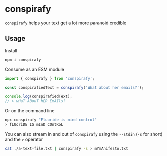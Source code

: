 # conspirafy

`conspirafy` helps your text get a lot more ~~paranoid~~ credible

## Usage

Install

```sh
npm i conspirafy
```

Consume as an ESM module

```typescript
import { conspirafy } from 'conspirafy';

const conspirafiedText = conspirafy('What about her emails?');

console.log(conspirafiedText);
// > wHaT ABouT hER EmAIls?
```

Or on the command line

```sh
npx conspirafy "Fluoride is mind control"
> fLUoriDE IS mInD COntRoL
```

You can also stream in and out of `conspirafy` using the `--stdin` (`-s` for short) and the `>` operator

```sh
cat ./a-text-file.txt | conspirafy -s > mYmAnifesto.txt
```
